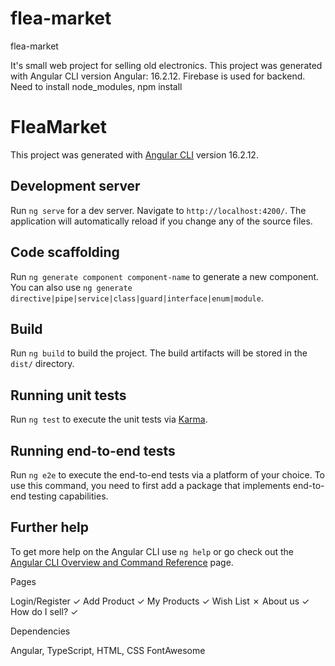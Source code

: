 # flea-market
flea-market


It's small web project for selling old electronics.
This project was generated with Angular CLI version Angular: 16.2.12.
Firebase is used for backend.
Need to install node_modules, npm install


# FleaMarket

This project was generated with [Angular CLI](https://github.com/angular/angular-cli) version 16.2.12.

## Development server

Run `ng serve` for a dev server. Navigate to `http://localhost:4200/`. The application will automatically reload if you change any of the source files.

## Code scaffolding

Run `ng generate component component-name` to generate a new component. You can also use `ng generate directive|pipe|service|class|guard|interface|enum|module`.

## Build

Run `ng build` to build the project. The build artifacts will be stored in the `dist/` directory.

## Running unit tests

Run `ng test` to execute the unit tests via [Karma](https://karma-runner.github.io).

## Running end-to-end tests

Run `ng e2e` to execute the end-to-end tests via a platform of your choice. To use this command, you need to first add a package that implements end-to-end testing capabilities.

## Further help

To get more help on the Angular CLI use `ng help` or go check out the [Angular CLI Overview and Command Reference](https://angular.io/cli) page.


Pages

Login/Register ✓
Add Product ✓
My Products ✓
Wish List  ✗
About us ✓
How do I sell? ✓


Dependencies 

Angular, TypeScript, HTML, CSS 
FontAwesome

